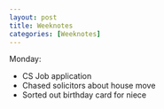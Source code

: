 ```yaml
---
layout: post
title: Weeknotes
categories: [Weeknotes]
---
```


Monday: 
- CS Job application 
- Chased solicitors about house move 
- Sorted out birthday card for niece 
